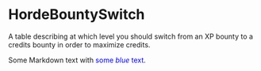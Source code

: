 # HordeBountySwitch
A table describing at which level you should switch from an XP bounty to a credits bounty in order to maximize credits.

Some Markdown text with <span style="color:blue">some *blue* text</span>.
